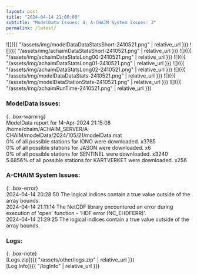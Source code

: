 ```yaml
---
layout: post
title: "2024-04-14 21:00:00"
subtitle: "ModelData Issues: 4; A-CHAIM System Issues: 3"
permalink: /latest/
---
```


![]({{ "/assets/img/modelDataDataStatsShort-2410521.png" | relative_url }})
![]({{ "/assets/img/achaimDataStatsShort-2410521.png" | relative_url }})
![]({{ "/assets/img/achaimDataStatsLong00-2410521.png" | relative_url }})
![]({{ "/assets/img/achaimDataStatsLong01-2410521.png" | relative_url }})
![]({{ "/assets/img/achaimDataStatsLong02-2410521.png" | relative_url }})
![]({{ "/assets/img/modelDataDataStats-2410521.png" | relative_url }})
![]({{ "/assets/img/modelDataStationStats-2410521.png" | relative_url }})
![]({{ "/assets/img/achaimRunTime-2410521.png" | relative_url }})


### ModelData Issues:  
  
{: .box-warning}  
 ModelData report for 14-Apr-2024 21:15:08   
 /home/chaim/ACHAIM_SERVER/A-CHAIM/modelData/2024/105/21/modelData.mat   
 0% of all possible stations for IONO were downloaded. x3785   
 0% of all possible stations for JASON were downloaded. x6   
 0% of all possible stations for SENTINEL were downloaded. x3240   
 5.6856% of all possible stations for KARTVERKET were downloaded. x256   
  
### A-CHAIM System Issues:  
  
{: .box-error}  
2024-04-14 20:28:50 The logical indices contain a true value outside of the array bounds.  
2024-04-14 21:11:14 The NetCDF library encountered an error during execution of 'open' function - 'HDF error (NC_EHDFERR)'.  
2024-04-14 21:29:25 The logical indices contain a true value outside of the array bounds.  

### Logs:  
  
{: .box-note}  
[Logs.zip]({{ "/assets/other/logs.zip" | relative_url }})  
[Log Info]({{ "/logInfo" | relative_url }})  
